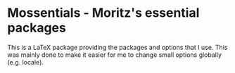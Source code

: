 # Mossentials - Moritz's essential packages
This is a LaTeX package providing the packages and options that I use. This was mainly done to make it easier for me to change small options globally (e.g. locale).
